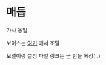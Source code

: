 # 매듭

가사 동일

보이스는 [여기](https://colab.research.google.com/drive/1el7oNl-gOitYBU5QfakP51sX5CjMgm3H?usp=sharing) 에서 조달

모델이랑 설정 파일 링크는 곧 만들 에정(..)